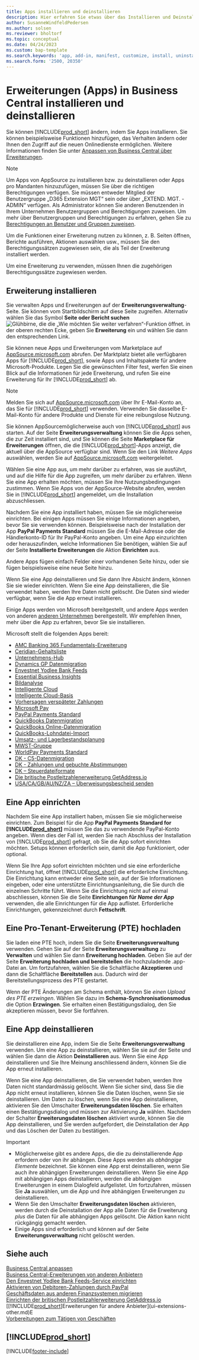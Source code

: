 ```yaml
---
title: Apps installieren und deinstallieren
description: Hier erfahren Sie etwas über das Installieren und Deinstallieren von Apps und Erweiterungen in Business Central.
author: SusanneWindfeldPedersen
ms.author: solsen
ms.reviewer: bholtorf
ms.topic: conceptual
ms.date: 04/24/2023
ms.custom: bap-template
ms.search.keywords: 'app, add-in, manifest, customize, install, uninstall'
ms.search.form: '2500, 20350'
---
```


# <a name="install-and-uninstall-extensions-apps-in-business-central" />Erweiterungen (Apps) in Business Central installieren und deinstallieren

Sie können [!INCLUDE[prod_short](includes/prod_short.md)] ändern, indem Sie Apps installieren. Sie können beispielsweise Funktionen hinzufügen, das Verhalten ändern oder Ihnen den Zugriff auf die neuen Onlinedienste ermöglichen. Weitere Informationen finden Sie unter [Anpassen von Business Central über Erweiterungen](ui-extensions.md).

> [!NOTE]
> Um Apps von AppSource zu installieren bzw. zu deinstallieren oder Apps pro Mandanten hinzuzufügen, müssen Sie über die richtigen Berechtigungen verfügen. Sie müssen entweder Mitglied der Benutzergruppe „D365 Extension MGT“ sein oder über „EXTEND. MGT. - ADMIN“ verfügen. Als Administrator können Sie anderen Benutzenden in Ihrem Unternehmen Benutzergruppen und Berechtigungen zuweisen. Um mehr über Benutzergruppen und Berechtigungen zu erfahren, gehen Sie zu [Berechtigungen an Benutzer und Gruppen zuweisen](ui-define-granular-permissions.md).
>
> Um die Funktionen einer Erweiterung nutzen zu können, z. B. Seiten öffnen, Berichte ausführen, Aktionen auswählen usw., müssen Sie den Berechtigungssätzen zugewiesen sein, die als Teil der Erweiterung installiert werden.

Um eine Erweiterung zu verwenden, müssen Ihnen die zugehörigen Berechtigungssätze zugewiesen werden.

## <a name="a-nameinstallainstall-an-extension" /><a name="install"></a>Erweiterung installieren

Sie verwalten Apps und Erweiterungen auf der **Erweiterungsverwaltung**-Seite. Sie können vom Startbildschirm auf diese Seite zugreifen. Alternativ wählen Sie das Symbol **Seite oder Bericht suchen** ![Glühbirne, die die „Wie möchten Sie weiter verfahren“-Funktion öffnet.](media/ui-search/search_small.png "Tell me-Funktion") in der oberen rechten Ecke, geben Sie **Erweiterung** ein und wählen Sie dann den entsprechenden Link.  

Sie können neue Apps und Erweiterungen vom Marketplace auf [AppSource.microsoft.com](https://go.microsoft.com/fwlink/?linkid=2081646) abrufen. Der Marktplatz bietet alle verfügbaren Apps für [!INCLUDE[prod_short](includes/prod_short.md)], sowie Apps und Inhaltspakete für andere Microsoft-Produkte. Legen Sie die gewünschten Filter fest, werfen Sie einen Blick auf die Informationen für jede Erweiterung, und rufen Sie eine Erweiterung für Ihr [!INCLUDE[prod_short](includes/prod_short.md)] ab.  

> [!NOTE]  
> Melden Sie sich auf [AppSource.microsoft.com](https://appsource.microsoft.com/) über Ihr E-Mail-Konto an, das Sie für [!INCLUDE[prod_short](includes/prod_short.md)] verwenden. Verwenden Sie dasselbe E-Mail-Konto für andere Produkte und Dienste für eine reibungslose Nutzung.  

Sie können AppSourcemöglicherweise auch von [!INCLUDE[prod_short](includes/prod_short.md)] aus starten. Auf der Seite **Erweiterungsverwaltung** können Sie die Apps sehen, die zur Zeit installiert sind, und Sie können die Seite **Marketplace für Erweiterungen** öffnen, die die [!INCLUDE[prod_short](includes/prod_short.md)]-Apps anzeigt, die aktuell über die AppSource verfügbar sind. Wenn Sie den Link *Weitere Apps* auswählen, werden Sie auf [AppSource.microsoft.com](https://go.microsoft.com/fwlink/?linkid=2081646) weitergeleitet.  

Wählen Sie eine App aus, um mehr darüber zu erfahren, was sie ausführt, und auf die Hilfe für die App zugreifen, um mehr darüber zu erfahren. Wenn Sie eine App erhalten möchten, müssen Sie ihre Nutzungsbedingungen zustimmen. Wenn Sie Apps von der AppSource-Website abrufen, werden Sie in [!INCLUDE[prod_short](includes/prod_short.md)] angemeldet, um die Installation abzuschliessen.  

Nachdem Sie eine App installiert haben, müssen Sie sie möglicherweise einrichten. Bei einigen Apps müssen Sie einige Informationen angeben, bevor Sie sie verwenden können. Beispielsweise nach der Installation der App **PayPal Payments Standard** müssen Sie die E-Mail-Adresse oder die Händlerkonto-ID für Ihr PayPal-Konto angeben. Um eine App einzurichten oder herauszufinden, welche Informationen Sie benötigen, wählen Sie auf der Seite **Installierte Erweiterungen** die Aktion **Einrichten** aus.  

Andere Apps fügen einfach Felder einer vorhandenen Seite hinzu, oder sie fügen beispielsweise eine neue Seite hinzu.

Wenn Sie eine App deinstallieren und Sie dann Ihre Absicht ändern, können Sie sie wieder einrichten. Wenn Sie eine App deinstallieren, die Sie verwendet haben, werden Ihre Daten nicht gelöscht. Die Daten sind wieder verfügbar, wenn Sie die App erneut installieren.

Einige Apps werden von Microsoft bereitgestellt, und andere Apps werden von anderen [anderen Unternehmen](ui-extensions-other.md) bereitgestellt. Wir empfehlen Ihnen, mehr über die App zu erfahren, bevor Sie sie installieren.

Microsoft stellt die folgenden Apps bereit:

* [AMC Banking 365 Fundamentals-Erweiterung](ui-extensions-amc-banking.md)
* [Ceridian-Gehaltsliste](ui-extensions-ceridian-payroll.md)
* [Unternehmens-Hub](ui-extensions-company-hub.md)  
* [Dynamics GP Datenmigration](ui-extensions-dynamicsgp-data-migration.md)
* [Envestnet Yodlee Bank Feeds](ui-extensions-yodlee-bank-feeds.md)
* [Essential Business Insights](ui-extensions-essential-business-insights.md)
* [Bildanalyse](ui-extensions-image-analyzer.md)
* [Intelligente Cloud](ui-extensions-data-replication.md)
* [Intelligente Cloud-Basis](ui-extensions-intelligent-cloud.md)  
* [Vorhersagen verspäteter Zahlungen](ui-extensions-late-payment-prediction.md)
* [Microsoft Pay](ui-extensions-microsoft-pay-payments.md)
* [PayPal Payments Standard](ui-extensions-paypal-payments-standard.md)
* [QuickBooks Datenmigration](ui-extensions-quickbooks-data-migration.md)
* [QuickBooks Online-Datenmigration](ui-extensions-quickbooks-online-data-migration.md)
* [QuickBooks-Lohndatei-Import](ui-extensions-quickbooks-payroll.md)
* [Umsatz- und Lagerbestandsplanung](ui-extensions-sales-forecast.md)
* [MWST-Gruppe](ui-extensions-vat-group.md)
* [WorldPay Payments Standard](ui-extensions-worldpay-payments-standard.md)
* [DK - C5-Datenmigration](ui-extensions-c5-data-migration.md)
* [DK - Zahlungen und gebuchte Abstimmungen](ui-extensions-payments-reconciliation-formats-dk.md)
* [DK – Steuerdateiformate](ui-extensions-tax-file-formats-dk.md)
* [Die britische Postleitzahlenerweiterung GetAddress.io](LocalFunctionality/UnitedKingdom/ui-extensions-getaddressio.md)  
* [USA/CA/GB/AU/NZ/ZA – Überweisungsbescheid senden](ui-extensions-send-remittance-advice.md)

## <a name="set-up-an-app" />Eine App einrichten

Nachdem Sie eine App installiert haben, müssen Sie sie möglicherweise einrichten. Zum Beispiel für die App **PayPal Payments Standard for [!INCLUDE[prod_short](includes/prod_short.md)]** müssen Sie das zu verwendende PayPal-Konto angeben. Wenn dies der Fall ist, werden Sie nach Abschluss der Installation von [!INCLUDE[prod_short](includes/prod_short.md)] gefragt, ob Sie die App sofort einrichten möchten. Setups können erforderlich sein, damit die App funktioniert, oder optional.

Wenn Sie Ihre App sofort einrichten möchten und sie eine erforderliche Einrichtung hat, öffnet [!INCLUDE[prod_short](includes/prod_short.md)] die erforderliche Einrichtung. Die Einrichtung kann entweder eine Seite sein, auf der Sie Informationen eingeben, oder eine unterstützte Einrichtungsanleitung, die Sie durch die einzelnen Schritte führt. Wenn Sie die Einrichtung nicht auf einmal abschliessen, können Sie die Seite **Einrichtungen für _Name der App_** verwenden, die alle Einrichtungen für die App auflistet. Erforderliche Einrichtungen, gekennzeichnet durch **Fettschrift**.

## <a name="upload-a-per-tenant-extension-pte" />Eine Pro-Tenant-Erweiterung (PTE) hochladen

Sie laden eine PTE hoch, indem Sie die Seite **Erweiterungsverwaltung** verwenden. Gehen Sie auf der Seite **Erweiterungsverwaltung** zu **Verwalten** und wählen Sie dann **Erweiterung hochladen**. Geben Sie auf der Seite **Erweiterung hochladen und bereitstellen** die hochzuladende .app-Datei an. Um fortzufahren, wählen Sie die Schaltfläche **Akzeptieren** und dann die Schaltfläche **Bereitstellen** aus. Dadurch wird der Bereitstellungsprozess des PTE gestartet.

Wenn der PTE Änderungen am Schema enthält, können Sie *einen Upload des PTE erzwingen*. Wählen Sie dazu im **Schema-Synchronisationsmodus** die Option **Erzwingen**. Sie erhalten einen Bestätigungsdialog, den Sie akzeptieren müssen, bevor Sie fortfahren.  

## <a name="uninstall-an-app" />Eine App deinstallieren

Sie deinstallieren eine App, indem Sie die Seite **Erweiterungsverwaltung** verwenden. Um eine App zu deinstallieren, wählen Sie sie auf der Seite und wählen Sie dann die Aktion **Deinstallieren** aus. Wenn Sie eine App deinstallieren und Sie Ihre Meinung anschliessend ändern, können Sie die App erneut installieren.

Wenn Sie eine App deinstallieren, die Sie verwendet haben, werden Ihre Daten nicht standardmässig gelöscht. Wenn Sie sicher sind, dass Sie die App nicht erneut installieren, können Sie die Daten löschen, wenn Sie sie deinstallieren. Um Daten zu löschen, wenn Sie eine App deinstallieren, aktivieren Sie den Umschalter **Erweiterungsdaten löschen**. Sie erhalten einen Bestätigungsdialog und müssen zur Aktivierung **Ja** wählen. Nachdem der Schalter **Erweiterungsdaten löschen** aktiviert wurde, können Sie die App deinstallieren, und Sie werden aufgefordert, die Deinstallation der App und das Löschen der Daten zu bestätigen.

> [!IMPORTANT]  
> * Möglicherweise gibt es andere Apps, die die zu deinstallierende App erfordern oder von ihr abhängen. Diese Apps werden als *abhängige Elemente* bezeichnet. Sie können eine App erst deinstallieren, wenn Sie auch ihre abhängigen Erweiterungen deinstallieren. Wenn Sie eine App mit abhängigen Apps deinstallieren, werden die abhängigen Erweiterungen in einem Dialogfeld aufgelistet. Um fortzufahren, müssen Sie **Ja** auswählen, um die App und ihre abhängigen Erweiterungen zu deinstallieren.
> * Wenn Sie den Umschalter **Erweiterungsdaten löschen** aktivieren, werden durch die Deinstallation der App alle Daten für die Erweiterung *plus* die Daten für alle abhängigen Apps gelöscht. Die Aktion kann nicht rückgängig gemacht werden.
> * Einige Apps sind erforderlich und können auf der Seite **Erweiterungsverwaltung** nicht gelöscht werden.  

## <a name="see-also" />Siehe auch

[Business Central anpassen](ui-customizing-overview.md)  
[Business Central-Erweiterungen von anderen Anbietern](ui-extensions-other.md)  
[Den Envestnet Yodlee Bank Feeds-Service einrichten](bank-how-setup-bank-statement-service.md)  
[Aktivieren von Debitoren-Zahlungen durch PayPal](sales-how-enable-payment-service-extensions.md)  
[Geschäftsdaten aus anderen Finanzsystemen migrieren](across-import-data-configuration-packages.md)  
[Einrichten der britischen Postleitzahlerweiterung GetAddress.io](LocalFunctionality/UnitedKingdom/uk-setup-postal-code-service.md)  
[[!INCLUDE[prod_short](includes/prod_short.md)]Erweiterungen für andere Anbieter](ui-extensions-other.md)E  
[Vorbereitungen zum Tätigen von Geschäften](ui-get-ready-business.md)  

## <a name="includeprodshortincludesfreetrialmdmd" />[!INCLUDE[prod_short](includes/free_trial_md.md)]


[!INCLUDE[footer-include](includes/footer-banner.md)]
